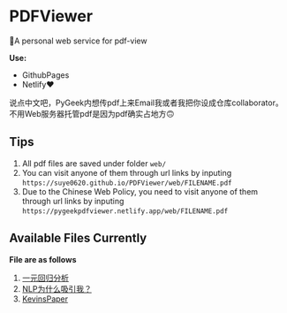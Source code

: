 # PDFViewer

📜A personal web service for pdf-view

**Use:**

- GithubPages
- Netlify❤

说点中文吧，PyGeek内想传pdf上来Email我或者我把你设成仓库collaborator。不用Web服务器托管pdf是因为pdf确实占地方🙃

## Tips

1. All pdf files are saved under folder `web/`
2. You can visit anyone of them through url links by inputing `https://suye0620.github.io/PDFViewer/web/FILENAME.pdf` 
3. Due to the Chinese Web Policy, you need to visit anyone of them through url links by inputing `https://pygeekpdfviewer.netlify.app/web/FILENAME.pdf`

## Available Files Currently
**File are as follows**
1. [一元回归分析](https://pygeekpdfviewer.netlify.app/web/SimpleLinearRegression.pdf)
2. [NLP为什么吸引我？](https://pygeekpdfviewer.netlify.app/web/SomethingAboutNLPbyKevin.pdf)
3. [KevinsPaper](https://pygeekpdfviewer.netlify.app/web/KevinsPaper.pdf)

